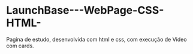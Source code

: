 # LaunchBase---WebPage-CSS-HTML-

Pagina de estudo, desenvolvida com html e css, com execução de Video com cards. 
